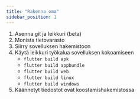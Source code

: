 ```yaml
---
title: "Rakenna oma"
sidebar_position: 1
---
```


1. Asenna git ja leikkuri (beta)
2. Monista tietovarasto
3. Siirry sovelluksen hakemistoon
4. Käytä leikkuri työkalua sovelluksen kokoamiseen
   * `flutter build apk`
   * `flutter build appbundle`
   * `flutter build web`
   * `flutter build linux`
   * `flutter build windows`
5. Käännetyt tiedostot ovat koostamishakemistossa
